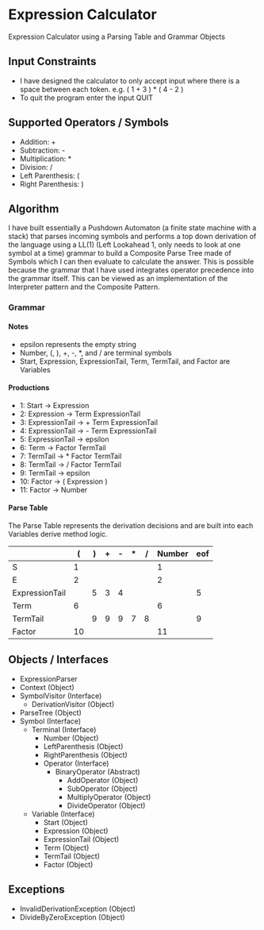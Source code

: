 # Expression Calculator
Expression Calculator using a Parsing Table and Grammar Objects

## Input Constraints
- I have designed the calculator to only accept input where there is a space
between each token. e.g. ( 1 + 3 ) * ( 4 - 2 )
- To quit the program enter the input QUIT

## Supported Operators / Symbols
- Addition: +
- Subtraction: -
- Multiplication: *
- Division: /
- Left Parenthesis: (
- Right Parenthesis: )

## Algorithm
I have built essentially a Pushdown Automaton (a finite state machine with a stack)
that parses incoming symbols and performs a top down derivation of the language using a LL(1)
(Left Lookahead 1, only needs to look at one symbol at a time) grammar to build a Composite Parse Tree
made of Symbols which I can then evaluate to calculate the answer. This is possible because the grammar
that I have used integrates operator precedence into the grammar itself.  This can be viewed as
an implementation of the Interpreter pattern and the Composite Pattern.

### Grammar
#### Notes
- epsilon represents the empty string
- Number, (, ), +, -, *, and / are terminal symbols
- Start, Expression, ExpressionTail, Term, TermTail, and Factor are Variables

#### Productions
- 1:  Start -> Expression
- 2:  Expression -> Term ExpressionTail
- 3:  ExpressionTail -> + Term ExpressionTail
- 4:  ExpressionTail -> - Term ExpressionTail
- 5:  ExpressionTail -> epsilon
- 6:  Term -> Factor TermTail
- 7:  TermTail -> * Factor TermTail
- 8:  TermTail -> / Factor TermTail
- 9:  TermTail -> epsilon
- 10: Factor -> ( Expression )
- 11: Factor -> Number

#### Parse Table
The Parse Table represents the derivation decisions and are built into
each Variables derive method logic.

|   | ( | ) | + | - | * | / | Number | eof |
|---|---|---|---|---|---|---|--------|-----|
| S | 1 |   |   |   |   |   |   1    |     |
| E | 2 |   |   |   |   |   |   2    |     |
| ExpressionTail  |   | 5 | 3 | 4 |   |   |        |  5  |
| Term  | 6 |   |   |   |   |   |   6   |     |
| TermTail |   | 9 | 9 | 9 | 7 | 8 |        |  9  |
| Factor | 10 |   |   |   |   |   |   11   |     |


## Objects / Interfaces
- ExpressionParser
- Context (Object)
- SymbolVisitor (Interface)
    - DerivationVisitor (Object)
- ParseTree (Object)
- Symbol (Interface)
    - Terminal (Interface)
        - Number (Object)
        - LeftParenthesis (Object)
        - RightParenthesis (Object)
        - Operator (Interface)
          - BinaryOperator (Abstract)
              - AddOperator (Object)
              - SubOperator (Object)
              - MultiplyOperator (Object)
              - DivideOperator (Object)
    - Variable (Interface)
        - Start (Object)
        - Expression (Object)
        - ExpressionTail (Object)
        - Term (Object)
        - TermTail (Object)
        - Factor (Object)

## Exceptions
- InvalidDerivationException (Object)
- DivideByZeroException (Object)
